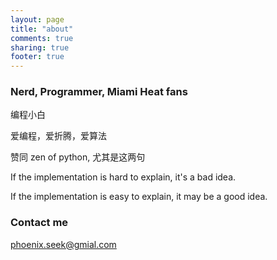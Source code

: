 ```yaml
---
layout: page
title: "about"
comments: true
sharing: true
footer: true
---
```



### Nerd, Programmer, Miami Heat fans

编程小白

爱编程，爱折腾，爱算法

赞同 zen of python, 尤其是这两句

If the implementation is hard to explain, it's a bad idea.

If the implementation is easy to explain, it may be a good idea.

### Contact me

[phoenix.seek@gmial.com](mailto:phoenix.seek@gmial.com)
